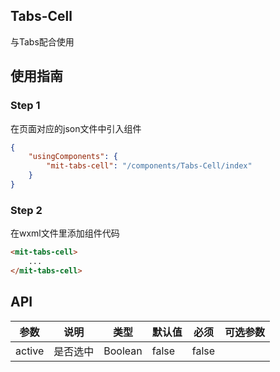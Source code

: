 ## Tabs-Cell 

与Tabs配合使用 

## 使用指南

### Step 1

在页面对应的json文件中引入组件

```json
{
	"usingComponents": {
		"mit-tabs-cell": "/components/Tabs-Cell/index"
	}
}
```
### Step 2

在wxml文件里添加组件代码

```html
<mit-tabs-cell>
    ...
</mit-tabs-cell>
```

## API

|参数	    	  |说明  			   |类型            |默认值     |必须  | 可选参数 |
|:-----------: |:---------------:| :-------------:| :-------- | :--------: | :-----:|
| active | 是否选中 | Boolean | false | false |

